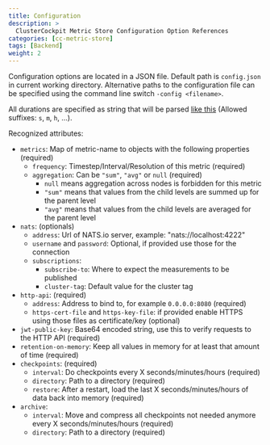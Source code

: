 ```yaml
---
title: Configuration
description: >
  ClusterCockpit Metric Store Configuration Option References
categories: [cc-metric-store]
tags: [Backend]
weight: 2
---
```


Configuration options are located in a JSON file. Default path is `config.json`
in current working directory. Alternative paths to the configuration file can be
specified using the command line switch `-config <filename>`.

All durations are specified as string that will be parsed [like
this](https://pkg.go.dev/time#ParseDuration) (Allowed suffixes: `s`, `m`, `h`,
...).

Recognized attributes:

- `metrics`: Map of metric-name to objects with the following properties
(required)
  - `frequency`: Timestep/Interval/Resolution of this metric (required)
  - `aggregation`: Can be `"sum"`, `"avg"` or `null` (required)
    - `null` means aggregation across nodes is forbidden for this metric
    - `"sum"` means that values from the child levels are summed up for the
    parent level
    - `"avg"` means that values from the child levels are averaged for the
    parent level
- `nats`: (optionals)
  - `address`: Url of NATS.io server, example: "nats://localhost:4222"
  - `username` and `password`: Optional, if provided use those for the connection
  - `subscriptions`:
    - `subscribe-to`: Where to expect the measurements to be published
    - `cluster-tag`: Default value for the cluster tag
- `http-api`: (required)
  - `address`: Address to bind to, for example `0.0.0.0:8080` (required)
  - `https-cert-file` and `https-key-file`:  if provided enable HTTPS
  using those files as certificate/key (optional)
- `jwt-public-key`: Base64 encoded string, use this to verify requests to the
HTTP API (required)
- `retention-on-memory`: Keep all values in memory for at least that amount of
time (required)
- `checkpoints`: (required)
  - `interval`: Do checkpoints every X seconds/minutes/hours (required)
  - `directory`: Path to a directory (required)
  - `restore`: After a restart, load the last X seconds/minutes/hours of data
  back into memory (required)
- `archive`:
  - `interval`: Move and compress all checkpoints not needed anymore every X
  seconds/minutes/hours (required)
  - `directory`: Path to a directory (required)
